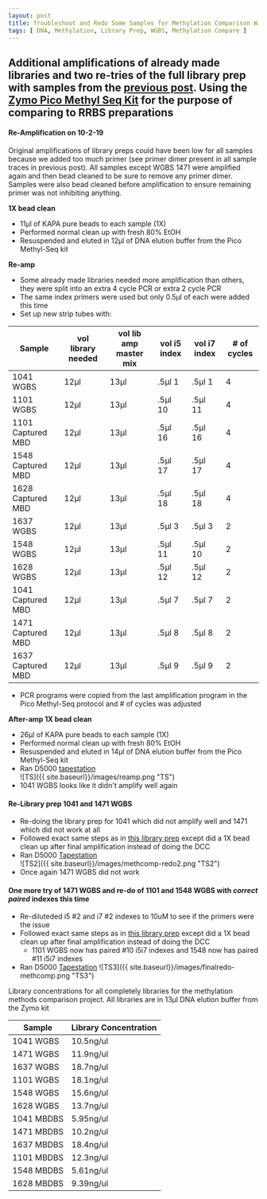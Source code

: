 ```yaml
---
layout: post
title: Troubleshoot and Redo Some Samples for Methylation Comparison With Pico Methyl Seq Library Prep Kit
tags: [ DNA, Methylation, Library Prep, WGBS, Methylation Compare ]
---
```


## Additional amplifications of already made libraries and two re-tries of the full library prep with samples from the [previous post](https://meschedl.github.io/MESPutnam_Open_Lab_Notebook/meth-comp-PMS/). Using the [Zymo Pico Methyl Seq Kit](https://www.zymoresearch.com/products/pico-methyl-seq-library-prep-kit) for the purpose of comparing to RRBS preparations

#### Re-Amplification on 10-2-19
Original amplifications of library preps could have been low for all samples because we added too much primer (see primer dimer present in all sample traces in previous post). All samples except WGBS 1471 were amplified again and then bead cleaned to be sure to remove any primer dimer. Samples were also bead cleaned before amplification to ensure remaining primer was not inhibiting anything.

**1X bead clean**
- 11µl of KAPA pure beads to each sample (1X)
- Performed normal clean up with fresh 80% EtOH
- Resuspended and eluted in 12µl of DNA elution buffer from the Pico Methyl-Seq kit

**Re-amp**

- Some already made libraries needed more amplification than others, they were split into an extra 4 cycle PCR or extra 2 cycle PCR
- The same index primers were used but only 0.5µl of each were added this time
- Set up new strip tubes with:

|Sample|vol library needed|vol lib amp master mix|vol i5 index|vol i7 index|# of cycles|
|----|----|----|----|----|----|
|1041 WGBS|12µl|13µl|.5µl 1|.5µl 1|4|
|1101 WGBS|12µl|13µl|.5µl 10|.5µl 11|4|
|1101 Captured MBD|12µl|13µl|.5µl 16|.5µl 16|4|
|1548 Captured MBD|12µl|13µl|.5µl 17|.5µl 17|4|
|1628 Captured MBD|12µl|13µl|.5µl 18|.5µl 18|4|
|1637 WGBS|12µl|13µl|.5µl 3|.5µl 3|2|
|1548 WGBS|12µl|13µl|.5µl 11|.5µl 10|2|
|1628 WGBS|12µl|13µl|.5µl 12|.5µl 12|2|
|1041 Captured MBD|12µl|13µl|.5µl 7|.5µl 7|2|
|1471 Captured MBD|12µl|13µl|.5µl 8|.5µl 8|2|
|1637 Captured MBD|12µl|13µl|.5µl 9|.5µl 9|2|

- PCR programs were copied from the last amplification program in the Pico Methyl-Seq protocol and # of cycles was adjusted

**After-amp 1X bead clean**
- 26µl of KAPA pure beads to each sample (1X)
- Performed normal clean up with fresh 80% EtOH
- Resuspended and eluted in 14µl of DNA elution buffer from the Pico Methyl-Seq kit
- Ran D5000 [tapestation](https://github.com/meschedl/MESPutnam_Open_Lab_Notebook/blob/master/tapestation_pdfs/2019-10-03%20-%2014.36.50.pdf)  
![TS]({{ site.baseurl}}/images/reamp.png "TS")
- 1041 WGBS looks like it didn't amplify well again

#### Re-Library prep 1041 and 1471 WGBS

- Re-doing the library prep for 1041 which did not amplify well and 1471 which did not work at all
- Followed exact same steps as in [this library prep](https://meschedl.github.io/MESPutnam_Open_Lab_Notebook/meth-comp-PMS/) except did a 1X bead clean up after final amplification instead of doing the DCC
- Ran D5000 [Tapestation](https://github.com/meschedl/MESPutnam_Open_Lab_Notebook/blob/master/tapestation_pdfs/2019-10-04%20-%2015.55.47.pdf)  
![TS2]({{ site.baseurl}}/images/methcomp-redo2.png "TS2")
- Once again 1471 WGBS did not work

#### One more try of 1471 WGBS and re-do of 1101 and 1548 WGBS with _correct paired_ indexes this time

- Re-diluteded i5 #2 and i7 #2 indexes to 10uM to see if the primers were the issue
- Followed exact same steps as in [this library prep](https://meschedl.github.io/MESPutnam_Open_Lab_Notebook/meth-comp-PMS/) except did a 1X bead clean up after final amplification instead of doing the DCC
  - 1101 WGBS now has paired #10 i5i7 indexes and 1548 now has paired #11 i5i7 indexes
- Ran D5000 [Tapestation](https://github.com/meschedl/MESPutnam_Open_Lab_Notebook/blob/master/tapestation_pdfs/2019-10-08%20-%2015.51.21.pdf)
![TS3]({{ site.baseurl}}/images/finalredo-methcomp.png "TS3")

Library concentrations for all completely libraries for the methylation methods comparison project. All libraries are in 13µl DNA elution buffer from the Zymo kit

| Sample     | Library Concentration |
|------------|-----------------------|
| 1041 WGBS  | 10.5ng/ul             |
| 1471 WGBS  | 11.9ng/ul             |
| 1637 WGBS  | 18.7ng/ul             |
| 1101 WGBS  | 18.1ng/ul             |
| 1548 WGBS  | 15.6ng/ul             |
| 1628 WGBS  | 13.7ng/ul             |
| 1041 MBDBS | 5.95ng/ul             |
| 1471 MBDBS | 10.2ng/ul             |
| 1637 MBDBS | 18.4ng/ul             |
| 1101 MBDBS | 12.3ng/ul             |
| 1548 MBDBS | 5.61ng/ul             |
| 1628 MBDBS | 9.39ng/ul             |
